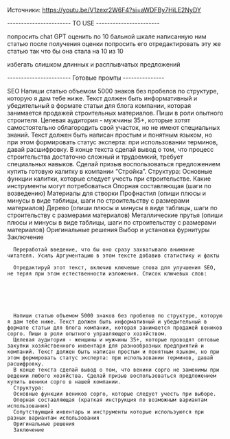 Источники:
   https://youtu.be/V1zexr2W6F4?si=aWDFBy7HiLE2NyDY





----------------------- TO USE  -----------------------  
   
   попросить chat GPT оценить по 10 бальной шкале написанную ним статью
      после получения оценки попросить его отредактировать эту же статью так что бы она стала на 10 из 10

   избегать слишком длинных и расплывчатых предложений



----------------------- Готовые промты  --------------- 



   SEO
      Напиши статью объемом 5000 знаков без пробелов по структуре, которую я дам тебе ниже. Текст должен быть информативный и убедительный в формате статьи для блога компании, которая занимается продажей строительных материалов. Пиши в роли опытного строителя.
      Целевая аудитория - мужчины 35+, которые хотят самостоятельно облагородить свой участок, но не имеют специальных знаний. Текст должен быть написан простым и понятным языком, но при этом формировать статус эксперта: при использовании терминов, давай расшифровку.
      В конце текста сделай вывод о том, что процесс строительства достаточно сложный и трудоемкий, требует специальных навыков. Сделай призыв воспользоваться предложением купить готовую калитку в компании “Стройка”.
      Структура:
      Основные функции калитки, которые следует учесть при строительстве. Какие инструменты могут потребоваться
      Опорная составляющая (шаги по возведению)
      Материалы для створки
      Профнастил (опиши плюсы и минусы в виде таблицы, шаги по строительству с размерами материалов)
      Дерево (опиши плюсы и минусы в виде таблицы, шаги по строительству с размерами материалов)
      Металлические прутья (опиши плюсы и минусы в виде таблицы, шаги по строительству с размерами материалов)
      Оригинальные решения
      Выбор и установка фурнитуры
      Заключение

      Переработай введение, что бы оно сразу захватывало внимание читателя. Усиль Аргументацию в этом тексте добавив статистику и факты

      Отредактируй этот текст, включив ключевые слова для улучшения SEO, не теряя при этом естественности изложения. Список ключевых слов:






      Напиши статью объемом 5000 знаков без пробелов по структуре, которую я дам тебе ниже. Текст должен быть информативный и убедительный в формате статьи для блога компании, которая занимается продажей веников сорго. Пиши в роли опытного управляющего хозяйством.
      Целевая аудитория - женщины и мужчины 35+, которые проводят оптовые закупки хозяйственного инвентаря для разнообразных предприятий и компаний. Текст должен быть написан простым и понятным языком, но при этом формировать статус эксперта: при использовании терминов, давай расшифровку.
      В конце текста сделай вывод о том, что веники сорго не заменимы при ведении любого хозяйства. Сделай призыв воспользоваться предложением купить веники сорго в нашей компании.
      Структура:
      Основные функции веников сорго, которые следует учесть при выборе. 
      Опорная составляющая (краткая инструкция по возможным вариантам использования)
      Сопутствующий инвентарь и инструменты которые используются при разных вариантам использования
      Оригинальные решения
      Заключение      